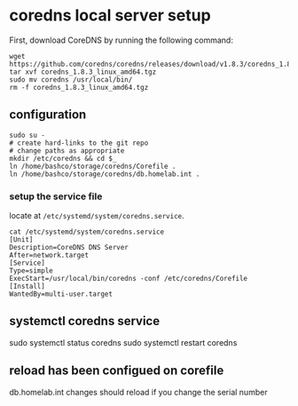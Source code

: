 # coredns local server setup

First, download CoreDNS by running the following command:
```shell
wget https://github.com/coredns/coredns/releases/download/v1.8.3/coredns_1.8.3_linux_amd64.tgz
tar xvf coredns_1.8.3_linux_amd64.tgz
sudo mv coredns /usr/local/bin/
rm -f coredns_1.8.3_linux_amd64.tgz
```
## configuration

```shell
sudo su -
# create hard-links to the git repo 
# change paths as appropriate
mkdir /etc/coredns && cd $_
ln /home/bashco/storage/coredns/Corefile .
ln /home/bashco/storage/coredns/db.homelab.int .
```
### setup the service file

locate at `/etc/systemd/system/coredns.service`.

```text
cat /etc/systemd/system/coredns.service
[Unit]
Description=CoreDNS DNS Server
After=network.target
[Service]
Type=simple
ExecStart=/usr/local/bin/coredns -conf /etc/coredns/Corefile
[Install]
WantedBy=multi-user.target
```

## systemctl coredns service

sudo systemctl status coredns
sudo systemctl restart coredns

## reload has been configued on corefile 
db.homelab.int changes should reload if you change the serial number
